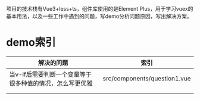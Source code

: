 项目的技术栈有Vue3+less+ts，组件库使用的是Element Plus，用于学习vuex的基本用法，以及一些工作中遇到的问题，写demo分析问题原因，写出解决方案。

# demo索引

| 解决的问题                                               | 索引                         |
| -------------------------------------------------------- | ---------------------------- |
| 当v-if后需要判断一个变量等于很多种值的情况，怎么写更优雅 | src/components/question1.vue |
|                                                          |                              |
|                                                          |                              |

